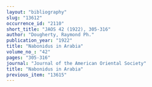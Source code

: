 ```yaml
---
layout: "bibliography"
slug: "13612"
occurrence_id: "2110"
short_title: "JAOS 42 (1922), 305-316"
author: "Dougherty, Raymond Ph."
publication_year: "1922"
title: "Nabonidus in Arabia"
volume_no_: "42"
pages: "305-316"
journal: "Journal of the American Oriental Society"
title: "Nabonidus in Arabia"
previous_item: "13615"
---
```


